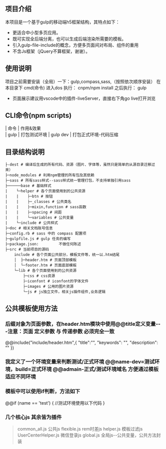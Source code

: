 
## 项目介绍
本项目是一个基于gulp的移动端h5框架结构，其特点如下：
- 更适合中小型多页应用。
- 既可实现全后端分离，也可以生成后端渲染所需要的模板。
- 引入gulp-file-include的概念，方便多页面间对布局、组件的重用
- 不含Js框架（jQuery不算框架，谢谢）。

## 使用说明
项目之前需要安装（全局）一下：gulp,compass,sass,（按照依次顺序安装）
在本目录下 cmd(命令) 进入dos 执行：
    cnpm/npm install
之后执行：
    gulp 

- 页面展示建议用vscode中的插件-liveServer，直接右下角go live打开浏览

## CLI命令(npm scripts)
| 命令           | 作用&效果        
| gulp           | 打包测试环境
| gulp dev       | 打包正式环境-代码压缩

## 目录结构说明
```
├-dest # 编译后生成的所有代码、资源（图片、字体等，虽然只是简单的从源目录迁移过来）
├─node_modules # 利用npm管理的所有包及其依赖
├─sass # 所有sass样式--sass样式统一管理打包，不支持单独引用sass
├──────base # 基础样式
|    └─helper # 各个页面使用到的公共资源
|    |    ├─btn # 按钮
|    |    ├─_classes # 公共类名
|    |    ├─mixin,function # sass函数
|    |    ├─spacing # 间距
|    |    └─variables # 公共变量
|    └─include # 公共样式
├─doc # 相关文档账号信息
├─config.rb # sass 中的 compass 配置项
├─gulpfile.js # gulp 任务的编写
├─package.json:         不做任何陈述
├─src # 当前项目的源码
    include # 各个页面公共部分，模板文件等，统一以.htm结尾
    │  ├─header.htm # 页面顶部模板
    │  └─footer.htm # 页面底部模板
    └─lib # 各个页面使用到的公共资源
        ├─css # css资源
        ├─iconfont # iconfont的字体文件
        ├─images # 公用的图片资源
        └─js # js独立文件，相关js插件组件,业务逻辑
```

## 公共模板使用方法
### 后缀对象为页面参数，在header.htm模块中使用@@title定义变量---注意：页面 定义参数 与 传递参数 必须完全一致
@@include("include/header.htm",{
    "title":"",
    "keywords": "",
    "description": ""
})
### 我定义了一个环境变量来判断测试/正式环境 @@name-dev=测试环境，build=正式环境 @@admain-正式/测试环境域名   方便通过模板适应不同环境

### 模板中可以使用if判断，方法如下
@@if (name == 'test') {
    //测试环境使用以下代码
}

### 几个核心js  其余皆为插件
> common_all.js  公共js
> flexible.js rem时差js
> helper.js 模板过滤js
> UserCenterHelper.js  微信登录js
> global.js  全局js--公共变量，公共方法封装